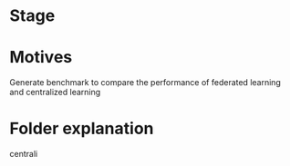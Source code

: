 # Stage

# Motives

Generate benchmark to compare the performance of federated learning and centralized learning


# Folder explanation 

centrali
